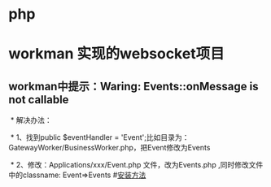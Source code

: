 # php
# workman 实现的websocket项目
## workman中提示：Waring: Events::onMessage is not callable
  * 解决办法：
  
  * 1、找到public $eventHandler = 'Event';比如目录为：GatewayWorker/BusinessWorker.php，把Event修改为Events
  
  * 2、修改：Applications/xxx/Event.php 文件，改为Events.php ,同时修改文件中的classname: Event=>Events
#[安装方法](http://www.workerman.net/install)
